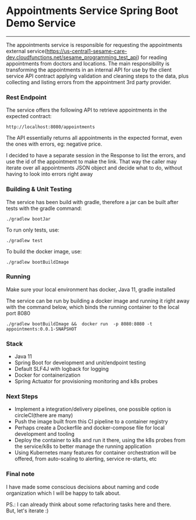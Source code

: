 # Appointments Service Spring Boot Demo Service

____

The appointments service is responsible for requesting the
appointments external service(https://us-central1-sesame-care-dev.cloudfunctions.net/sesame_programming_test_api) for reading appointments from doctors and
locations. The main responsibility is transforming the appointments
in an internal API for use by the client service API contract applying validation and 
cleaning steps to the data, plus collecting and 
listing errors from the appointment 3rd party provider.

### Rest Endpoint

The service offers the following API to retrieve appointments in the expected
 contract:

``http://localhost:8080/appointments``

The API essentially returns all appointments in the expected format, even 
the ones with errors, eg: negative price. 

I decided to have a separate session in the Response to list the errors, and use the id
of the appointment to make the link. That way the caller may iterate over all 
appointments JSON object and decide what to do, without having to look
into errors right away


### Building & Unit Testing

The service has been build with gradle, therefore a jar can be built after tests with  the 
gradle command:

``./gradlew bootJar``

To run only tests, use:

``./gradlew test``

To build the docker image, use: 

``./gradlew bootBuildImage``

### Running

Make sure your local environment has docker, Java 11, gradle installed

The service can be run by building a docker image and running it right away with the command below, which binds
the running container to the local port 8080

``./gradlew bootBuildImage &&  docker run  -p 8080:8080 -t appointments:0.0.1-SNAPSHOT ``


### Stack 

 - Java 11
 - Spring Boot for development and unit/endpoint testing 
 - Default SLF4J with logback for logging
 - Docker for containerization
 - Spring Actuator for provisioning monitoring and k8s probes 


### Next Steps
  
 - Implement a integration/delivery pipelines, one possible option is circleCI(there are many)
 - Push the image built from this CI pipeline to a container registry
 - Perhaps create a Dockerfile and docker-compose file for local development and tooling  
 - Deploy the container to k8s and run it there, using the k8s probes from the service/k8s
to better manage the running application
 - Using Kubernetes many features for container orchestration will be offered, 
from auto-scaling to alerting, service re-starts, etc
   

### Final note

I have made some
conscious decisions about naming and code organization which I will be happy to talk about. 

PS.: I can already think about some refactoring tasks here and there.  
But, let's iterate :)

